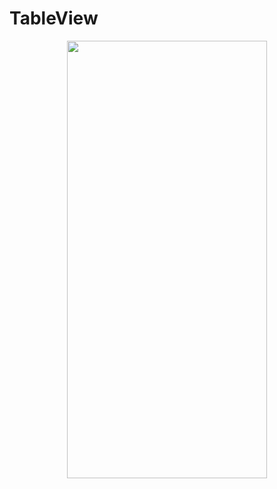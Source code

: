 # TableView

<p align="center">
<img src= "https://user-images.githubusercontent.com/16457165/101021848-cbd3b700-35b3-11eb-8af5-f9194ab67859.png" width="320" height="700">
 </p>
